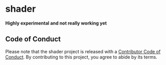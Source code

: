 # shader

**Highly experimental and not really working yet**

## Code of Conduct

Please note that the shader project is released with a [Contributor Code of Conduct](https://contributor-covenant.org/version/1/0/0/). By contributing to this project, you agree to abide by its terms.
